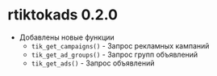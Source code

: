 # rtiktokads 0.2.0

* Добавлены новые функции
    * `tik_get_campaigns()` - Запрос рекламных кампаний
    * `tik_get_ad_groups()` - Запрос групп объявлений
    * `tik_get_ads()` - Запрос объявлений
